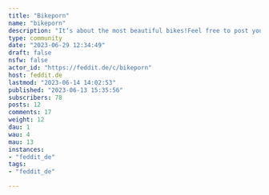 ```yaml
---
title: "Bikeporn" 
name: "bikeporn"
description: "It‘s about the most beautiful bikes!Feel free to post your favorites."
type: community
date: "2023-06-29 12:34:49"
draft: false
nsfw: false
actor_id: "https://feddit.de/c/bikeporn"
host: feddit.de
lastmod: "2023-06-14 14:02:53"
published: "2023-06-13 15:35:56"
subscribers: 78
posts: 12
comments: 17
weight: 12
dau: 1
wau: 4
mau: 13
instances:
- "feddit_de"
tags: 
- "feddit_de"

---
```


